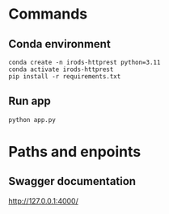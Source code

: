 # Commands

## Conda environment
```
conda create -n irods-httprest python=3.11
conda activate irods-httprest
pip install -r requirements.txt
```

## Run app
```
python app.py
```

# Paths and enpoints
## Swagger documentation
http://127.0.0.1:4000/
